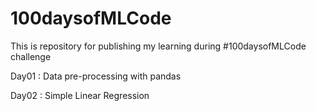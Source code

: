 # 100daysofMLCode

This is repository for publishing my learning during  #100daysofMLCode challenge

Day01 : Data pre-processing with pandas

Day02 : Simple Linear Regression